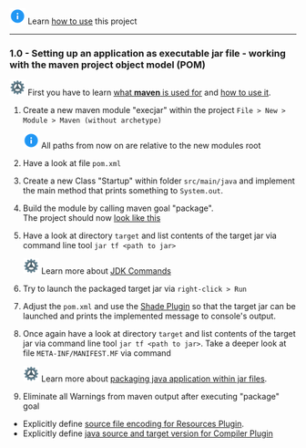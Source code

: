 [info]: img/icons8-info.png
[todo]: img/icons8-zahnrad.png

![info] Learn [how to use](HOWTO.md) this project

----

### 1.0 - Setting up an application as executable jar file - working with the maven project object model (POM)

![todo] First you have to learn [what **maven** is used for](https://maven.apache.org/what-is-maven.html) and [how to use it](https://maven.apache.org/guides/getting-started/maven-in-five-minutes.html).

1. Create a new maven module "execjar" within the project `File > New > Module > Maven (without archetype)`

   ![info] All paths from now on are relative to the new modules root
   
1. Have a look at file `pom.xml`
1. Create a new Class "Startup" within folder `src/main/java` and implement the main method that prints something to `System.out`.
1. Build the module by calling maven goal "package".<br> The project should now [look like this](img/1.0-1-execjar-after-package.png "execjar after maven package")
1. Have a look at directory `target` and list contents of the target jar via  command line tool `jar tf <path to jar>`

   ![todo] Learn more about [JDK Commands](https://docs.oracle.com/javase/10/tools/tools-and-command-reference.htm#JSWOR596)
    
1. Try to launch the packaged target jar via `right-click > Run`
1. Adjust the `pom.xml` and use the [Shade Plugin](https://maven.apache.org/plugins/maven-shade-plugin/index.html) so that the target jar can be launched and prints the implemented message to console's output.
1. Once again have a look at directory `target` and list contents of the target jar via  command line tool `jar tf <path to jar>`. Take a deeper look at file `META-INF/MANIFEST.MF` via command 

   ![todo] Learn more about [packaging java application within jar files](https://docs.oracle.com/javase/tutorial/deployment/jar/index.html).

1. Eliminate all Warnings from maven output after executing "package" goal 
  * Explicitly define [source file encoding for Resources Plugin](https://maven.apache.org/plugins/maven-resources-plugin/examples/encoding.html).
  * Explicitly define [java source and target version for Compiler Plugin](https://maven.apache.org/plugins/maven-compiler-plugin/examples/set-compiler-source-and-target.html)